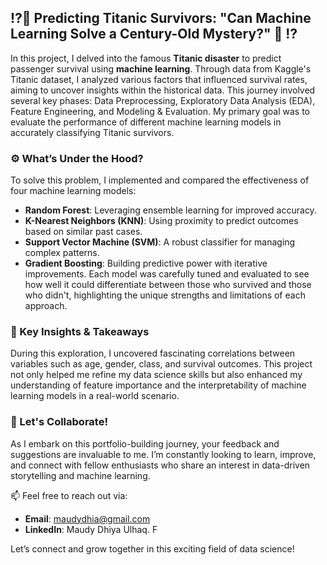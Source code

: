 ## ⁉️🚢 Predicting Titanic Survivors: "Can Machine Learning Solve a Century-Old Mystery?" 🚢 ⁉️

In this project, I delved into the famous **Titanic disaster** to predict passenger survival using **machine learning**. Through data from Kaggle's Titanic dataset, I analyzed various factors that influenced survival rates, aiming to uncover insights within the historical data. This journey involved several key phases: Data Preprocessing, Exploratory Data Analysis (EDA), Feature Engineering, and Modeling & Evaluation. My primary goal was to evaluate the performance of different machine learning models in accurately classifying Titanic survivors.

### ⚙️ What’s Under the Hood?
To solve this problem, I implemented and compared the effectiveness of four machine learning models:


- **Random Forest**: Leveraging ensemble learning for improved accuracy.
- **K-Nearest Neighbors (KNN)**: Using proximity to predict outcomes based on similar past cases.
- **Support Vector Machine (SVM)**: A robust classifier for managing complex patterns.
- **Gradient Boosting**: Building predictive power with iterative improvements.
Each model was carefully tuned and evaluated to see how well it could differentiate between those who survived and those who didn't, highlighting the unique strengths and limitations of each approach.

### 🚀 Key Insights & Takeaways
During this exploration, I uncovered fascinating correlations between variables such as age, gender, class, and survival outcomes. This project not only helped me refine my data science skills but also enhanced my understanding of feature importance and the interpretability of machine learning models in a real-world scenario.

### 💬 Let's Collaborate!
As I embark on this portfolio-building journey, your feedback and suggestions are invaluable to me. I’m constantly looking to learn, improve, and connect with fellow enthusiasts who share an interest in data-driven storytelling and machine learning.

📫 Feel free to reach out via:

- **Email**: maudydhia@gmail.com
- **LinkedIn**: Maudy Dhiya Ulhaq. F
  
Let’s connect and grow together in this exciting field of data science!
